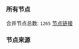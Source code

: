 ### 所有节点
合并节点总数: `1265`
[节点链接](https://raw.githubusercontent.com/rzhy1/11/master/sub/sub_merge_base64.txt)

### 节点来源
